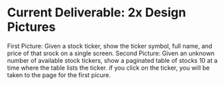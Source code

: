 # Current Deliverable: 2x Design Pictures
First Picture: Given a stock ticker, show the ticker symbol, full name, and price of that srock on a single screen.
Second Picture: Given an unknown number of available stock tickers, show a paginated table of stocks 10 at a time where the table lists the ticker.
                if you click on the ticker, you will be taken to the page for the first picure.
